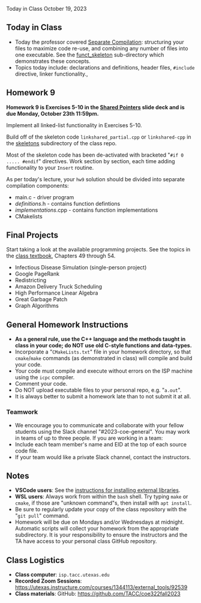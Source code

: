 Today in Class October 19, 2023

## Today in Class 

* Today the professor covered [Separate Compilation](https://github.com/TACC/coe322fall2023/blob/main/lectures/Separate%20compilation.pdf): structuring your files to maximize code re-use, and combining any number of files into one executable.  See the [funct_skeleton](https://github.com/TACC/coe322fall2023/tree/main/skeletons/funct_skeleton) sub-directory which demonstrates these concepts.
* Topics today include: declarations and definitions, header files, `#include` directive, linker functionality., 

## Homework 9 

**Homework 9 is Exercises 5-10 in the [Shared Pointers](https://github.com/TACC/coe322fall2023/blob/main/lectures/Smart%20Pointers.pdf) slide deck and is due Monday, October 23th 11:59pm.**  

Implement all linked-list functionality in Exercises 5-10.  

Build off of the skeleton code `linkshared_partial.cpp` or `linkshared-cpp` in the [skeletons](https://github.com/TACC/coe322fall2023/tree/main/skeletons) subdirectory of the class repo.

Most of the skeleton code has been de-activated with bracketed "`#if 0 ..... #endif`" directives.  Work section by section, each time adding functionality to your `Insert` routine.

As per today's lecture, your `hw9` solution should be divided into separate compilation components:

* main.c - driver program
* *definitions*.h - contains function defintions
* *implementations*.cpp - contains function implementations
* CMakelists

## Final Projects

Start taking a look at the available programming projects.  See the topics in the [class textbook](https://github.com/TACC/coe322fall2023/blob/main/EijkhoutIntroSciProgramming-book.pdf), Chapters 49 through 54.

* Infectious Disease Simulation (single-person project)
* Google PageRank 
* Redistricting 
* Amazon Delivery Truck Scheduling
* High Performance Linear Algebra
* Great Garbage Patch
* Graph Algorithms

## General Homework Instructions

* **As a general rule, use the C++ language and the methods taught in class in your code; do NOT use old C-style functions and data-types.**
* Incorporate a "`CMakeLists.txt`" file in your homework directory, so that `cmake`/`make` commands (as demonstrated in class) will compile and build your code.
* Your code must compile and execute without errors on the ISP machine using the `icpc` compiler.  
* Comment your code.
* Do NOT upload executable files to your personal repo, e.g. "`a.out`".
* It is always better to submit a homework late than to not submit it at all.

### Teamwork

* We encourage you to communicate and collaborate with your fellow students using the Slack channel "#2023-coe-general".  You may work in teams of up to three people.  If you are working in a team:
* Include each team member's name and EID at the top of each source code file.
* If your team would like a private Slack channel, contact the instructors.

## Notes

* **VSCode users**: See the [instructions for installing external libraries](https://github.com/TACC/coe322fall2023/blob/main/tutorials/VSCode%20and%20libraries.pdf).
* **WSL users**: Always work from within the `bash` shell. Try typing `make` or `cmake`, if those are "unknown command"s, then install with `apt install`.
* Be sure to regularly update your copy of the class repository with the "`git pull`" command.
* Homework will be due on Mondays and/or Wednesdays at midnight.  Automatic scripts will collect your homework from the appropriate subdirectory.  It is your responsibility to ensure the instructors and the TA have access to your personal class GitHub repository.


## Class Logistics

* **Class computer**: `isp.tacc.utexas.edu`
* **Recorded Zoom Sessions**: <https://utexas.instructure.com/courses/1344113/external_tools/92539>
* **Class materials**: GitHub: <https://github.com/TACC/coe322fall2023>

